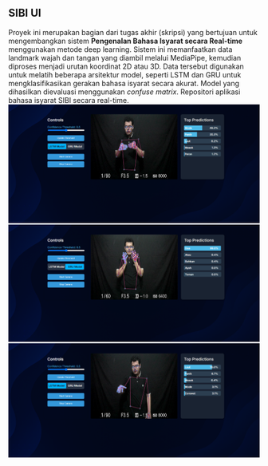 ## SIBI UI
Proyek ini merupakan bagian dari tugas akhir (skripsi) yang bertujuan untuk mengembangkan sistem **Pengenalan Bahasa Isyarat secara Real-time** menggunakan metode deep learning. Sistem ini memanfaatkan data landmark wajah dan tangan yang diambil melalui MediaPipe, kemudian diproses menjadi urutan koordinat 2D atau 3D. Data tersebut digunakan untuk melatih beberapa arsitektur model, seperti LSTM dan GRU untuk mengklasifikasikan gerakan bahasa isyarat secara akurat. 
Model yang dihasilkan dievaluasi menggunakan *confuse matrix*. Repositori aplikasi bahasa isyarat SIBI secara real-time.
![Aplikasi Menengali Gerakan.](/images/Mode.png "Aplikasi Menengali Gerakan Mode.")
![Aplikasi Menengali Gerakan.](/images/Doa.png "Aplikasi Menengali Gerakan Doa.")
![Aplikasi Menengali Gerakan.](/images/Laut.png "Aplikasi Menengali Gerakan Laut.")
